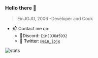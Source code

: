 

<!--
**EinJOJO/EinJOJO** is a ✨ _special_ ✨ repository because its `README.md` (this file) appears on your GitHub profile.

Here are some ideas to get you started:

- 🔭 I’m currently working on ...
- 🌱 I’m currently learning ...
- 👯 I’m looking to collaborate on ...
- 🤔 I’m looking for help with ...
- 💬 Ask me about ...
- 📫 How to reach me: ...
- 😄 Pronouns: ...
- ⚡ Fun fact: ...
-->

### **Hello there 👋** 
> EinJOJO, 2006
> -Developer and Cook



 - 📫 Contact me on:  
   - 👻Discord: `EinJOJO#5932`
   - 🐤 Twitter: [`@ein_jojo`](https://twitter.com/ein_jojo)
 
 


![stats](https://github-readme-stats.vercel.app/api?username=EinJojo)
